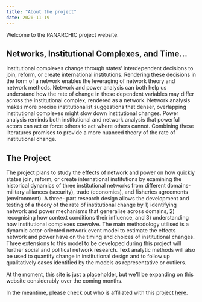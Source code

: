 ```yaml
---
title: "About the project"
date: 2020-11-19
---
```


Welcome to the PANARCHIC project website.



## Networks, Institutional Complexes, and Time...

Institutional complexes change through states’ interdependent decisions to join, reform, or create international institutions. Rendering these decisions in the form of a network enables the leveraging of network theory and network methods. Network and power analysis can both help us understand how the rate of change in these dependent variables may differ across the institutional complex, rendered as a network. Network analysis makes more precise institutionalist suggestions that denser, overlapping institutional complexes might slow down institutional changes. Power analysis reminds both institutional and network analysis that powerful actors can act or force others to act where others cannot. Combining these literatures promises to provide a more nuanced theory of the rate of institutional change.

## The Project

The project plans to study the effects of network and power on how quickly states join, reform, or create international institutions by examining the historical dynamics of three institutional networks from different domains-military alliances (security), trade (economics), and fisheries agreements (environment). A three- part research design allows the development and testing of a theory of the rate of institutional change by 1) identifying network and power mechanisms that generalise across domains, 2) recognising how context conditions their influence, and 3) understanding how institutional complexes coevolve. The main methodology utilised is a dynamic actor-oriented network event model to estimate the effects network and power have on the timing and choices of institutional changes. Three extensions to this model to be developed during this project will further social and political network research. Text analytic methods will also be used to quantify change in institutional design and to follow up qualitatively cases identified by the models as representative or outliers.

At the moment, this site is just a placeholder,
but we'll be expanding on this website considerably over the coming months.

In the meantime, please check out who is affiliated with this project
[here](/team).
